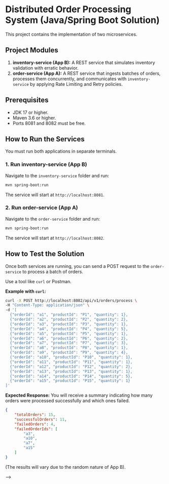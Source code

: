 # Distributed Order Processing System (Java/Spring Boot Solution)

This project contains the implementation of two microservices.

## Project Modules

1.  **inventory-service (App B):** A REST service that simulates inventory validation with erratic behavior.
2.  **order-service (App A):** A REST service that ingests batches of orders, processes them concurrently, and communicates with `inventory-service` by applying Rate Limiting and Retry policies.

## Prerequisites

- JDK 17 or higher.
- Maven 3.6 or higher.
- Ports 8081 and 8082 must be free.

## How to Run the Services

You must run both applications in separate terminals.

### 1. Run inventory-service (App B)

Navigate to the `inventory-service` folder and run:
```bash
mvn spring-boot:run
```
The service will start at `http://localhost:8081`.

### 2. Run order-service (App A)

Navigate to the `order-service` folder and run:
```bash
mvn spring-boot:run
```
The service will start at `http://localhost:8082`.

## How to Test the Solution

Once both services are running, you can send a POST request to the `order-service` to process a batch of orders.

Use a tool like `curl` or Postman.

**Example with `curl`:**
```bash
curl -X POST http://localhost:8082/api/v1/orders/process \
-H "Content-Type: application/json" \
-d '[
  {"orderId": "a1", "productId": "P1", "quantity": 1},
  {"orderId": "a2", "productId": "P2", "quantity": 2},
  {"orderId": "a3", "productId": "P3", "quantity": 1},
  {"orderId": "a4", "productId": "P4", "quantity": 5},
  {"orderId": "a5", "productId": "P5", "quantity": 1},
  {"orderId": "a6", "productId": "P6", "quantity": 2},
  {"orderId": "a7", "productId": "P7", "quantity": 3},
  {"orderId": "a8", "productId": "P8", "quantity": 1},
  {"orderId": "a9", "productId": "P9", "quantity": 4},
  {"orderId": "a10", "productId": "P10", "quantity": 1},
  {"orderId": "a11", "productId": "P11", "quantity": 1},
  {"orderId": "a12", "productId": "P12", "quantity": 2},
  {"orderId": "a13", "productId": "P13", "quantity": 1},
  {"orderId": "a14", "productId": "P14", "quantity": 5},
  {"orderId": "a15", "productId": "P15", "quantity": 1}
]'
```

**Expected Response:**
You will receive a summary indicating how many orders were processed successfully and which ones failed.

```json
{
    "totalOrders": 15,
    "successfulOrders": 11,
    "failedOrders": 4,
    "failedOrderIds": [
        "a3",
        "a10",
        "a7",
        "a15"
    ]
}
```
(The results will vary due to the random nature of App B).

-->